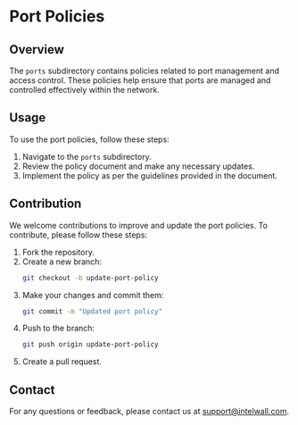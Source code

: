 # Port Policies

## Overview
The `ports` subdirectory contains policies related to port management and access control. These policies help ensure that ports are managed and controlled effectively within the network.

## Usage
To use the port policies, follow these steps:
1. Navigate to the `ports` subdirectory.
2. Review the policy document and make any necessary updates.
3. Implement the policy as per the guidelines provided in the document.

## Contribution
We welcome contributions to improve and update the port policies. To contribute, please follow these steps:
1. Fork the repository.
2. Create a new branch:
    ```bash
    git checkout -b update-port-policy
    ```
3. Make your changes and commit them:
    ```bash
    git commit -m "Updated port policy"
    ```
4. Push to the branch:
    ```bash
    git push origin update-port-policy
    ```
5. Create a pull request.

## Contact
For any questions or feedback, please contact us at support@intelwall.com.
